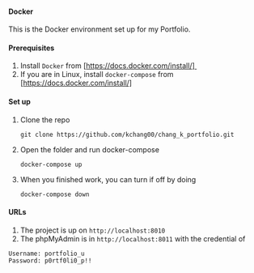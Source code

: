 #### Docker
This is the Docker environment set up for my Portfolio.

#### Prerequisites
1. Install `Docker` from [https://docs.docker.com/install/] 
2. If you are in Linux, install `docker-compose` from [https://docs.docker.com/install/]

#### Set up
1. Clone the repo
   ```
   git clone https://github.com/kchang00/chang_k_portfolio.git
   ```
2. Open the folder and run docker-compose
   ```
   docker-compose up
   ```
3. When you finished work, you can turn if off by doing 
   ```
   docker-compose down
   ```

#### URLs
1. The project is up on `http://localhost:8010`
2. The phpMyAdmin is in `http://localhost:8011` with the credential of 
```
Username: portfolio_u
Password: p0rtf0li0_p!!
```